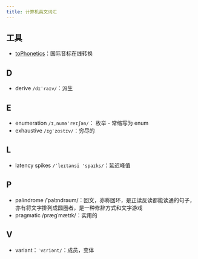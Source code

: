 ```yaml
---
title: 计算机英文词汇
---
```


## 工具

- [toPhonetics](https://tophonetics.com/zh/)：国际音标在线转换

## D

- derive `/dɪˈraɪv/`：派生

## E

- enumeration `/ɪˌnuməˈreɪʃən/`： 枚举 - 常缩写为 enum
- exhaustive `/ɪgˈzɑstɪv/`：穷尽的

## L

- latency spikes `/ˈleɪtənsi 'spaɪks/`：延迟峰值

## P

- palindrome /ˈpalɪndrəʊm/：回文，亦称回环，是正读反读都能读通的句子，亦有将文字排列成圆圈者，是一种修辞方式和文字游戏
- pragmatic /prægˈmætɪk/：实用的

## V

- variant：`ˈvɛriənt/`：成员，变体
